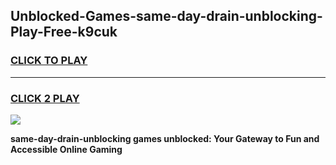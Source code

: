 
## Unblocked-Games-same-day-drain-unblocking-Play-Free-k9cuk
<h3>
<a href="https://premium76.site?title=same-day-drain-unblocking&ref=12A">CLICK TO PLAY</a></h3>
<hr>

<h3>
<a href="https://premium76.site?title=same-day-drain-unblocking&ref=12A">CLICK 2 PLAY</a>
  
</h3>

<a href="https://premium76.site?title=same-day-drain-unblocking&ref=12A"><img src="https://clearcache.store/games.png"></a>


**same-day-drain-unblocking games unblocked: Your Gateway to Fun and Accessible Online Gaming**
